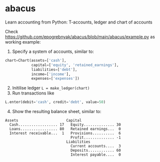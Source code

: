 # abacus
Learn accounting from Python: T-accounts, ledger and chart of accounts

Check https://github.com/epogrebnyak/abacus/blob/main/abacus/example.py as working example:

1. Specify a system of accounts, similar to: 

```python
chart=Chart(assets=['cash'], 
            capital=['equity', 'retained_earnings'], 
            liabilities=['debt'], 
            income=['income'],
            expenses=['expenses'])
```
2. Initilise ledger `L = make_ledger(chart)`
3. Run transactions like 
```python
L.enter(debit='cash', credit='debt', value=50)
```
4. Show the resulting balance sheet, similar to:
```
Assets                      Capital
  Cash.................. 17   Equity.............. 30
  Loans................. 80   Retained earnings...  0
  Interest receivable...  1   Provisions..........  6
                              Profit.............. -1
                            Liabilities
                              Current accounts....  3
                              Deposits............ 60
                              Interest payable....  0
```
